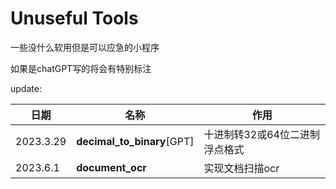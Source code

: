# Unuseful Tools

一些没什么软用但是可以应急的小程序

如果是chatGPT写的将会有特别标注

update:

| 日期      | 名称                       | 作用                           |
| --------- | -------------------------- | ------------------------------ |
| 2023.3.29 | **decimal_to_binary**[GPT] | 十进制转32或64位二进制浮点格式 |
| 2023.6.1  | **document_ocr**           | 实现文档扫描ocr                |

